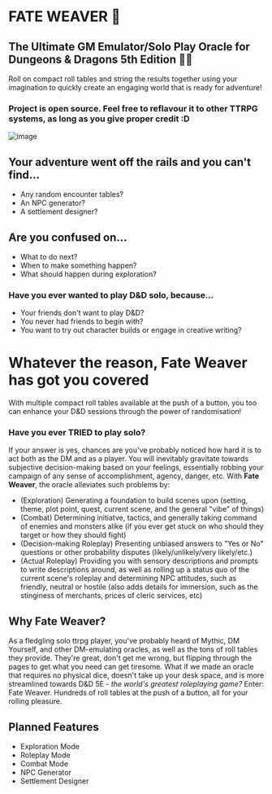 # FATE WEAVER 🎲
## The Ultimate GM Emulator/Solo Play Oracle for Dungeons & Dragons 5th Edition 🧙‍♂️
Roll on compact roll tables and string the results together using your imagination to quickly create an engaging world that is ready for adventure!
### Project is open source. Feel free to reflavour it to other TTRPG systems, as long as you give proper credit :D 
![image](https://github.com/Michal-J-Kanios/fateweaver_oracle/assets/92123240/e1273696-638b-4f68-b0be-767e792268e6)

## Your adventure went off the rails and you can't find...
- Any random encounter tables?
- An NPC generator?
- A settlement designer?
## Are you confused on...
- What to do next?
- When to make something happen?
- What should happen during exploration?
### Have you ever wanted to play D&D solo, because...
- Your friends don't want to play D&D?
- You never had friends to begin with?
- You want to try out character builds or engage in creative writing?
# Whatever the reason, Fate Weaver has got you covered
With multiple compact roll tables available at the push of a button, you too can enhance your D&D sessions through the power of randomisation!
### Have you ever TRIED to play solo?
  If your answer is yes, chances are you've probably noticed how hard it is to act both as the DM and as a player.
You will inevitably gravitate towards subjective decision-making based on your feelings, essentially robbing your campaign of any sense of accomplishment, agency, danger, etc.
With **Fate Weaver**, the oracle alleviates such problems by:
- (Exploration) Generating a foundation to build scenes upon (setting, theme, plot point, quest, current scene, and the general "vibe" of things)
- (Combat) Determining initiatve, tactics, and generally taking command of enemies and monsters alike (if you ever get stuck on who should they target or how they should fight)
- (Decision-making Roleplay) Presenting unbiased answers to "Yes or No" questions or other probability disputes (likely/unlikely/very likely/etc.)
- (Actual Roleplay) Providing you with sensory descriptions and prompts to write descriptions around, as well as rolling up a status quo of the current scene's roleplay and determining NPC attitudes, such as friendly, neutral or hostile (also adds details for immersion, such as the stinginess of merchants, prices of cleric services, etc)
  
## Why Fate Weaver?
  As a fledgling solo ttrpg player, you've probably heard of Mythic, DM Yourself, and other DM-emulating oracles, as well as the tons of roll tables they provide. They're great, don't get me wrong, but flipping through the pages to get what you need can get tiresome. What if we made an oracle that requires no physical dice, doesn't take up your desk space, and is more streamlined towards D&D 5E - *the world's greatest roleplaying game?* Enter: Fate Weaver. Hundreds of roll tables at the push of a button, all for your rolling pleasure.

## Planned Features
- Exploration Mode
- Roleplay Mode
- Combat Mode
- NPC Generator
- Settlement Designer
